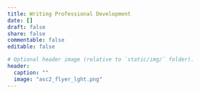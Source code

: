 ```yaml
---
title: Writing Professional Development
date: []
draft: false
share: false
commentable: false
editable: false

# Optional header image (relative to `static/img/` folder).
header:
  caption: ""
  image: "asc2_flyer_lght.png"
---
```




